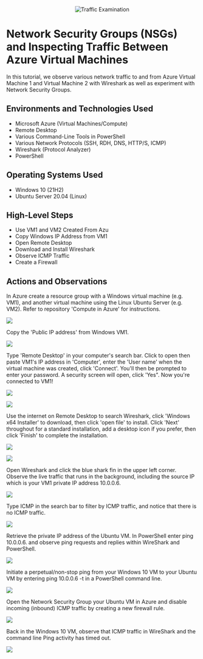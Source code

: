 <p align="center">
<img src="https://i.imgur.com/Ua7udoS.png" alt="Traffic Examination"/>
</p>

<h1>Network Security Groups (NSGs) and Inspecting Traffic Between Azure Virtual Machines</h1>
In this tutorial, we observe various network traffic to and from Azure Virtual Machine 1 and Virtual Machine 2 with Wireshark as well as experiment with Network Security Groups. <br />


<h2>Environments and Technologies Used</h2>

- Microsoft Azure (Virtual Machines/Compute)
- Remote Desktop
- Various Command-Line Tools in PowerShell
- Various Network Protocols (SSH, RDH, DNS, HTTP/S, ICMP)
- Wireshark (Protocol Analyzer)
- PowerShell

<h2>Operating Systems Used </h2>

- Windows 10 (21H2)
- Ubuntu Server 20.04 (Linux)

<h2>High-Level Steps</h2>

- Use VM1 and VM2 Created From Azu
- Copy Windows IP Address from VM1
- Open Remote Desktop 
- Download and Install Wireshark
- Observe ICMP Traffic
- Create a Firewall

<h2>Actions and Observations</h2>

<p> In Azure create a resource group with a Windows virtual machine (e.g. VM1), and another virtual machine using the Linux Ubuntu Server (e.g. VM2). Refer to repository 'Compute in Azure' for instructions.</p>
<p>
<img src= https://i.imgur.com/biV3tEk.png
</p>
<br/>
<p>Copy the 'Public IP address' from Windows VM1.</p>
<p>
<img src= https://i.imgur.com/mknn4hA.png
</p>
<br/>
<p>Type 'Remote Desktop' in your computer's search bar. Click to open then paste VM1's IP address in 'Computer', enter the 'User name' when the virtual machine was created, click 'Connect'. You'll then be prompted to enter your password. A security screen will open, click 'Yes". Now you're connected to VM1! </p>
<p>
<img src= https://i.imgur.com/tMBSPA4.png
</p>
<p>
<img src= https://i.imgur.com/xPmu7mk.png
</p>
<br/>
<p>Use the internet on Remote Desktop to search Wireshark, click 'Windows x64 Installer' to download, then click 'open file' to install. Click 'Next' throughout for a standard installation, add a desktop icon if you prefer, then click 'Finish' to complete the installation.</p>
<p>
<img src= https://i.imgur.com/y5LGMeO.png
</p>
<p>
<img src= https://i.imgur.com/wGbavZ9.png
</p>
<br/>
<p>Open Wireshark and click the blue shark fin in the upper left corner. Observe the live traffic that runs in the background, including the source IP which is your VM1 private IP address 10.0.0.6.</p>
<p>
<img src= https://i.imgur.com/RY6xfOG.png
</p>
<p>Type ICMP in the search bar to filter by ICMP traffic, and notice that there is no ICMP traffic.</p>
<p>
<img src= https://i.imgur.com/t4VZHbp.png
</p>
<p>Retrieve the private IP address of the Ubuntu VM. In PowerShell enter ping 10.0.0.6. and observe ping requests and replies within WireShark and PowerShell.</p>
<p>
<img src= https://i.imgur.com/ZxQL2St.png
</p>
<p>Initiate a perpetual/non-stop ping from your Windows 10 VM to your Ubuntu VM by entering ping 10.0.0.6 -t in a PowerShell command line.</p>
<p>
<img src= https://i.imgur.com/RD2sm0W.png
</p>
<p>Open the Network Security Group your Ubuntu VM in Azure and disable incoming (inbound) ICMP traffic by creating a new firewall rule.
</p>
<p>
<img src= https://i.imgur.com/toVSvRM.png
</p>
<p>Back in the Windows 10 VM, observe that ICMP traffic in WireShark and the command line Ping activity has timed out.</p>
<p>
<img src= https://i.imgur.com/kFw5Hci.png
</p>
